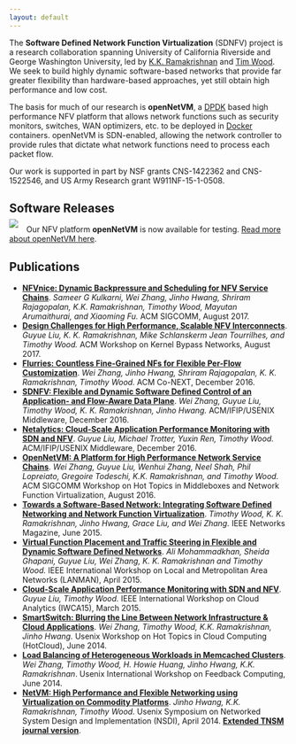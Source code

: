 ```yaml
---
layout: default
---
```

The **Software Defined Network Function Virtualization** (SDNFV) project is a research collaboration spanning University of California Riverside and George Washington University, led by [K.K. Ramakrishnan](http://www.cs.ucr.edu/~kk/) and [Tim Wood](http://faculty.cs.gwu.edu/timwood/). We seek to build highly dynamic software-based networks that provide far greater flexibility than hardware-based approaches, yet still obtain high performance and low cost.  

The basis for much of our research is **openNetVM**, a [DPDK](http://dpdk.org) based high performance NFV platform that allows network functions such as security monitors, switches, WAN optimizers, etc. to be deployed in [Docker](http://www.docker.com) containers.  openNetVM is SDN-enabled, allowing the network controller to provide rules that dictate what network functions need to process each packet flow.

Our work is supported in part by NSF grants CNS-1422362 and CNS-1522546, and US Army Research grant W911NF-15-1-0508.

## Software Releases

[<img src="res/onvm-logo.png" style="float:left; padding-right:15px; margin-top:-10px">](/onvm/)

Our NFV platform **openNetVM** is now available for testing. [Read more about openNetVM here](/onvm/).

## Publications
  * **[NFVnice: Dynamic Backpressure and Scheduling for NFV Service Chains](http://faculty.cs.gwu.edu/timwood/papers/17-SIGCOMM-NFVNice.pdf)**. *Sameer G Kulkarni, Wei Zhang, Jinho Hwang, Shriram Rajagopalan, K.K. Ramakrishnan, Timothy Wood, Mayutan Arumaithurai, and Xiaoming Fu.* ACM SIGCOMM, August 2017. 
  * **[Design Challenges for High Performance, Scalable NFV Interconnects](http://faculty.cs.gwu.edu/timwood/papers/17-KBNets-interconnects.pdf)**. *Guyue Liu, K. K. Ramakrishnan, Mike Schlanskerm Jean Tourrilhes, and Timothy Wood.* ACM Workshop on Kernel Bypass Networks, August 2017.
  * **[Flurries: Countless Fine-Grained NFs for Flexible Per-Flow Customization](http://faculty.cs.gwu.edu/timwood/papers/16-CoNext-flurries.pdf)**. *Wei Zhang, Jinho Hwang, Shriram Rajagopalan, K. K. Ramakrishnan, Timothy Wood.* ACM Co-NEXT, December 2016.
  * **[SDNFV: Flexible and Dynamic Software Defined Control of an Application- and Flow-Aware Data Plane](http://faculty.cs.gwu.edu/timwood/papers/16-Middleware-SDNFV.pdf)**. *Wei Zhang, Guyue Liu, Timothy Wood, K. K. Ramakrishnan, Jinho Hwang.* ACM/IFIP/USENIX Middleware, December 2016.
  * **[Netalytics: Cloud-Scale Application Performance Monitoring with SDN and NFV](http://dl.acm.org/authorize?N24385)**. *Guyue Liu, Michael Trotter, Yuxin Ren, Timothy Wood.* ACM/IFIP/USENIX Middleware, December 2016. 
  * **[OpenNetVM: A Platform for High Performance Network Service Chains](http://faculty.cs.gwu.edu/timwood/papers/16-HotMiddlebox-onvm.pdf)**. *Wei Zhang, Guyue Liu, Wenhui Zhang, Neel Shah, Phil Lopreiato, Gregoire Todeschi, K.K. Ramakrishnan, and Timothy Wood.* ACM SIGCOMM Workshop on Hot Topics in Middleboxes and Network Function Virtualization, August 2016.
  * **[Towards a Software-Based Network: Integrating Software Defined Networking and Network Function Virtualization](http://faculty.cs.gwu.edu/timwood/papers/15-Network-sdnfv.pdf)**. *Timothy Wood, K. K. Ramakrishnan, Jinho Hwang, Grace Liu, and Wei Zhang.* IEEE Networks Magazine, June 2015.
  * **[Virtual Function Placement and Traffic Steering in Flexible and Dynamic Software Defined Networks](http://faculty.cs.gwu.edu/timwood/papers/15-LANMAN-placement.pdf)**. *Ali Mohammadkhan, Sheida Ghapani, Guyue Liu, Wei Zhang, K. K. Ramakrishnan and Timothy Wood.* IEEE International Workshop on Local and Metropolitan Area Networks (LANMAN), April 2015.
  * **[Cloud-Scale Application Performance Monitoring with SDN and NFV](http://faculty.cs.gwu.edu/timwood/papers/15-IWCA-netalytics.pdf)**. *Guyue Liu, Timothy Wood.* IEEE International Workshop on Cloud Analytics (IWCA15), March 2015.
  * **[SmartSwitch: Blurring the Line Between Network Infrastructure & Cloud Applications](http://faculty.cs.gwu.edu/timwood/papers/14-HotCloud-smartswitch.pdf)**. *Wei Zhang, Timothy Wood, K.K. Ramakrishnan, Jinho Hwang.* Usenix Workshop on Hot Topics in Cloud Computing (HotCloud), June 2014.
  * **[Load Balancing of Heterogeneous Workloads in Memcached Clusters](http://faculty.cs.gwu.edu/timwood/papers/14-Feedback-memswitch.pdf)**. *Wei Zhang, Timothy Wood, H. Howie Huang, Jinho Hwang, K.K. Ramakrishnan*. Usenix International Workshop on Feedback Computing, June 2014.
  * **[NetVM: High Performance and Flexible Networking using Virtualization on Commodity Platforms](http://faculty.cs.gwu.edu/timwood/papers/14-NSDI-netvm.pdf)**. *Jinho Hwang, K.K. Ramakrishnan, Timothy Wood.* Usenix Symposium on Networked System Design and Implementation (NSDI), April 2014. **[Extended TNSM journal version](http://faculty.cs.gwu.edu/timwood/papers/15-TNSM-netvm.pdf)**.
